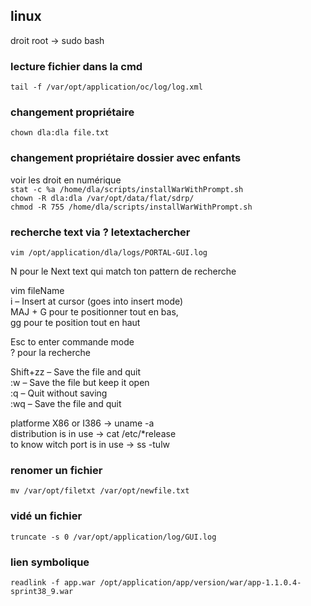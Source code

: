 
## linux

droit root -> sudo bash

### lecture fichier dans la cmd

`tail -f /var/opt/application/oc/log/log.xml`   

### changement propriétaire

`chown dla:dla file.txt`   

### changement propriétaire dossier avec enfants

voir les droit en numérique   
`stat -c %a /home/dla/scripts/installWarWithPrompt.sh`   
`chown -R dla:dla /var/opt/data/flat/sdrp/`    
`chmod -R 755 /home/dla/scripts/installWarWithPrompt.sh`   

### recherche text via ? letextachercher

`vim /opt/application/dla/logs/PORTAL-GUI.log`   

N pour le Next text qui match ton pattern de recherche   

vim fileName   
i – Insert at cursor (goes into insert mode)   
MAJ + G pour te positionner tout en bas,   
gg pour te position tout en haut   

Esc to enter commande mode   
? pour la recherche   

Shift+zz – Save the file and quit   
:w – Save the file but keep it open   
:q – Quit without saving   
:wq – Save the file and quit   

platforme X86 or I386 -> uname -a   
distribution is in use -> cat /etc/*release   
to know witch port is in use -> ss -tulw   

### renomer un fichier 

`mv /var/opt/filetxt /var/opt/newfile.txt`   

### vidé un fichier

`truncate -s 0 /var/opt/application/log/GUI.log`   

### lien symbolique

`readlink -f app.war /opt/application/app/version/war/app-1.1.0.4-sprint38_9.war`   

